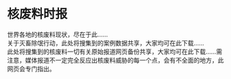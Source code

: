 # 核废料时报
<html>

世界各地的核废料现状，尽在于此……
<br />
关于灭畜除氓行动，此处将搜集到的案例数据共享，大家均可在此下载……
<br />
此处将搜集到的核废料一切有关原始报道网页备份共享，大家均可在此下载……需注意，媒体报道不一定完全反应出核废料威胁的每一个点，会有不全面的地方，此网页会专门指出。
</html>
